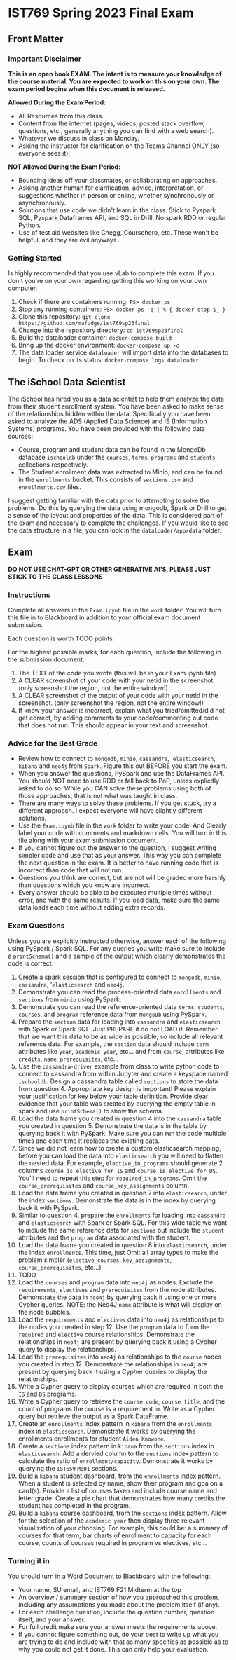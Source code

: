 # IST769 Spring 2023 Final Exam

## Front Matter 

### Important Disclaimer

**This is an open book EXAM. The intent is to measure your knowledge of the course material. You are expected to work on this on your own. The exam period begins when this document is released.**

**Allowed During the Exam Period:**

- All Resources from this class.
- Content from the internet (pages, videos, posted stack overflow, questions, etc., generally anything you can find with a web search).
- Whatever we discuss in class on Monday.
- Asking the instructor for clarification on the Teams Channel ONLY (so everyone sees it).

**NOT Allowed During the Exam Period:**

- Bouncing ideas off your classmates, or collaborating on approaches. 
- Asking another human for clarification, advice, interpretation, or suggestions whether in person or online, whether synchronously or asynchronously.
- Solutions that use code we didn't learn in the class. Stick to Pyspark SQL, Pyspark Dataframes API, and SQL in Drill. No spark RDD or regular Python.
- Use of test aid websites like Chegg, Coursehero, etc. These won't be helpful, and they are evil anyways.

### Getting Started

Is highly recommended that you use vLab to complete this exam. If you don't you're on your own regarding getting this working on your own computer.

1. Check if there are containers running: `PS> docker ps`
2. Stop any running containers: `PS> docker ps -q | % { docker stop $_ }`
2. Clone this repository: `git clone https://github.com/mafudge/ist769sp23final`
3. Change into the repository directory: `cd ist769sp23final`
4. Build the dataloader container: `docker-compose build`
4. Bring up the docker environment: `docker-compose up -d`
5. The data loader service `dataloader` will import data into the databases to begin. To check on its status: `docker-compose logs dataloader`

## The iSchool Data Scientist

The iSchool has hired you as a data scientist to help them analyze the data from their student enrollment system. You have been asked to make sense of the relationships hidden within the data. Specifically you have been asked to analyze the ADS (Applied Data Science) and IS (Information Systems) programs. You have been provided with the following data sources:

- Course, program and student data can be found in the MongoDb database `ischooldb` under the `courses`, `terms`, `programs` and `students` collections respectively.
- The Student enrollment data was extracted to Minio, and can be found in the `enrollments` bucket. This consists of `sections.csv` and `enrollments.csv` files.

I suggest getting familiar with the data prior to attempting to solve the problems. Do this by querying the data using mongodb, Spark or Drill to get a sense of the layout and properties of the data. This is considered part of the exam and necessary to complete the challenges. If you would like to see the data structure in a file, you can look in the `dataloader/app/data` folder.

## Exam

**DO NOT USE CHAT-GPT OR OTHER GENERATIVE AI'S, PLEASE JUST STICK TO THE CLASS LESSONS**

### Instructions

Complete all answers in the `Exam.ipynb` file in the `work` folder! You will turn this file in to Blackboard in addition to your official exam document submission.

Each question is worth TODO points. 

For the highest possible marks, for each question, include the following in the submission document:
1. The TEXT of the code you wrote (this will be in your Exam.ipynb file)
2. A CLEAR screenshot of your code with your netid in the screenshot. (only screenshot the region, not the entire window!)
3. A CLEAR screenshot of the output of your code with your netid in the screenshot. (only screenshot the region, not the entire window!)
4. If know your answer is incorrect, explain what you tried/omitted/did not get correct, by adding comments to your code/commenting out code that does not run. This should appear in your text and screenshot.

### Advice for the Best Grade

- Review how to connect to `mongodb`, `minio`, `cassandra`, '`elasticsearch`, `kibana` and `neo4j` from `Spark`. Figure this out BEFORE you start the exam. 
- When you answer the questions, PySpark and use the DataFrames API. You should NOT need to use RDD or fall back to PoP, unless explicitly asked to do so. While you CAN solve these problems using both of those approaches, that is not what was taught in class. 
- There are many ways to solve these problems. If you get stuck, try a different approach. I expect everyone will have slightly different solutions.
- Use the `Exam.ipynb` file in the `work` folder to write your code! And Clearly label your code with comments and markdown cells. You will turn in this file along with your exam submission document.
- If you cannot figure out the answer to the question, I suggest writing simpler code and use that as your answer. This way you can complete the next question in the exam. It is better to have running code that is incorrect than code that will not run.
- Questions you think are correct, but are not will be graded more harshly than questions which you know are incorrect.
- Every answer should be able to be executed multiple times without error, and with the same results.  If you load data, make sure the same data loads each time without adding extra records.

### Exam Questions

Unless you are explicitly instructed otherwise, answer each of the following using PySpark / Spark SQL. For any queries you write make sure to include a `printSchema()` and a sample of the output which clearly demonstrates the code is correct.

1. Create a spark session that is configured to connect to `mongodb`, `minio`, `cassandra`, '`elasticsearch` and `neo4j`.
2. Demonstrate you can read the process-oriented data `enrollments` and `sections` from `minio` using PySpark. 
3. Demonstrate you can read the reference-oriented data `terms`, `students`, `courses`, and `program` reference data from `MongoDb` using PySpark. 
4. Prepare the `section` data for loading into `cassandra` and `elasticsearch` with Spark or Spark SQL. Just PREPARE it do not LOAD it. Remember that we want this data to be as wide as possible, so include all relevant reference data. For example, the `section` data should include `term` attributes like `year`,  `academic year`, etc... and from `course`, attributes like `credits`, `name`, `prerequisites`, etc... 
5. Use the `cassandra-driver` example from class to write python code to connect to cassandra from within Jupyter and create a keyspace named `ischooldb`. Design a cassandra table called `sections` to store the data from question 4. Appropriate key design is important! Please explain your justification for key below your table definition. Provide clear evidence that your table was created by querying the empty table in spark and use `printSchema()` to show the schema. 
6. Load the data frame you created in question 4 into the `cassandra` table you created in question 5. Demonstrate the data is in the table by querying back it with PySpark. Make sure you can run the code multiple times and each time it replaces the existing data.
7. Since we did not learn how to create a custom elasticsearch mapping, before you can load the data into `elasticsearch` you will need to flatten the nested data. For example, `elective_in_programs` should generate 2 columns `course_is_elective_for_IS` and `course_is_elective_for_DS`. You'll need to repeat this step for `required_in_programs`. Omit the `course_prerequisites` and `course_key_assignments` column. 
8. Load the data frame you created in question 7 into `elasticsearch`, under the index `sections`.  Demonstrate the data is in the index by querying back it with PySpark. 
9. Similar to question 4, prepare the `enrollments` for loading into `cassandra` and `elasticsearch` with Spark or Spark SQL. For this wide table we want to include the same reference data for `sections` but include the `student` attributes and the `program` data associated with the student. 
10. Load the data frame you created in question 8 into `elasticsearch`, under the index `enrollments`. This time, just Omit all array types to make the problem simpler (`elective_courses`, `key_assignments`, `course_prerequisites`, etc...)
11. TODO
12. Load the `courses` and `program` data into `neo4j` as nodes. Exclude the `requirements`, `electives` and `prerequisites` from the node attributes. Demonstrate the data in `neo4j` by querying back it using one or more Cypher queries. NOTE: the Neo4J `name` attribute is what will display on the node bubbles.
13. Load the `requirements` and `electives` data into `neo4j` as relationships to the nodes you created in step 12. Use the `program` data to form the `required` and `elective` course relationships. Demonstrate the relationships in `neo4j` are present by querying back it using a Cypher query to display the relationships.
14. Load the `prerequisites` into `neo4j` as relationships to the `course` nodes you created in step 12. Demonstrate the relationships in `neo4j` are present by querying back it using a Cypher queries to display the relationships.
15. Write a Cypher query to display courses which are required in both the `IS` and `DS` programs.
16. Write a Cypher query to retrieve the `course code`, `course title`, and the count of programs the course is a requirement in. Write as a Cypher query but retrieve the  output as a Spark DataFrame. 
17. Create an `enrollments` index pattern in `kibana` from the `enrollments` index in `elasticsearch`. Demonstrate it works by querying the enrollments enrollments for student `Aiden Knowone`.
18. Create a `sections` index pattern in `kibana` from the `sections` index in `elasticsearch`. Add a dervied column to the `sections` index pattern to calculate the ratio of `enrollment/capacity`.  Demonstrate it works by querying the `IST659` `M001` sections.
19. Build a `kibana` student dashboard, from the `enrollments` index pattern. When a student is selected by name, show their program and gpa on a card(s). Provide a list of courses taken and include course name and letter grade. Create a pie chart that demonstrates how many credits the student has completed in the program.
20. Build a `kibana` course dashboard, from the `sections` index pattern. Allow for the selection of the `academic year` then display three relevant visualization of your choosing. For example, this could be: a summary of courses for that term, bar charts of enrollment to capacity for each course, counts of courses required in program vs electives, etc...



### Turning it in

You should turn in a Word Document to Blackboard with the following:
- Your name, SU email, and IST769 F21 Midterm at the top
- An overview / summary section of how you approached this problem, including any assumptions you made about the problem itself (if any). 
- For each challenge question, include the question number, question itself, and your answer.
- For full credit make sure your answer meets the requirements above.
- If you cannot figure something out, do your best to write up what you are trying to do and include with that as many specifics as possible as to why you could not get it done. This can only help your evaluation.
